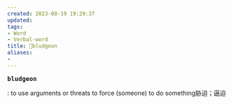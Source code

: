 ```yaml
---
created: 2023-08-19 19:29:37
updated: 
tags: 
- Word
- Verbal-word
title: 🚩bludgeon
aliases:
- 
---
```


<pre><strong>bludgeon</strong></pre>
: to use arguments or threats to force (someone) to do something胁迫；逼迫